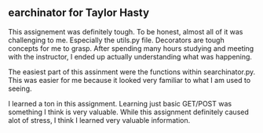 earchinator for Taylor Hasty
-----------------------------------------------------

This assignement was definitely tough. To be honest,
almost all of it was challenging to me. Especially the
utils.py file. Decorators are tough concepts for me to
grasp. After spending many hours studying and meeting with
the instructor, I ended up actually understanding what
was happening.

The easiest part of this assinment were the functions
within searchinator.py. This was easier for me because
it looked very familiar to what I am used to seeing.

I learned a ton in this assignment. Learning just basic
GET/POST was something I think is very valuable. While this
assignment definitely caused alot of stress, I think
I learned very valuable information.
